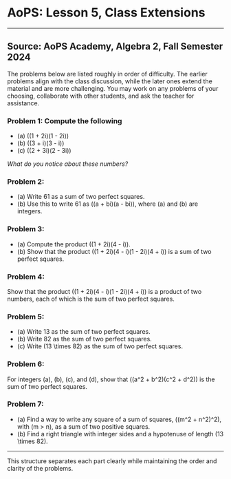 # AoPS: Lesson 5, Class Extensions
---

## Source: **AoPS Academy**, Algebra 2, Fall Semester 2024

The problems below are listed roughly in order of difficulty. The earlier problems align with the class discussion, while the later ones extend the material and are more challenging. You may work on any problems of your choosing, collaborate with other students, and ask the teacher for assistance.

### **Problem 1**: Compute the following
- (a) \((1 + 2i)(1 - 2i)\)
- (b) \((3 + i)(3 - i)\)
- (c) \((2 + 3i)(2 - 3i)\)

*What do you notice about these numbers?*

### **Problem 2**:
- (a) Write 61 as a sum of two perfect squares.
- (b) Use this to write 61 as \((a + bi)(a - bi)\), where \(a\) and \(b\) are integers.

### **Problem 3**:
- (a) Compute the product \((1 + 2i)(4 - i)\).
- (b) Show that the product \((1 + 2i)(4 - i)(1 - 2i)(4 + i)\) is a sum of two perfect squares.

### **Problem 4**:  
Show that the product \((1 + 2i)(4 - i)(1 - 2i)(4 + i)\) is a product of two numbers, each of which is the sum of two perfect squares.

### **Problem 5**:
- (a) Write 13 as the sum of two perfect squares.
- (b) Write 82 as the sum of two perfect squares.
- (c) Write \(13 \times 82\) as the sum of two perfect squares.

### **Problem 6**:  
For integers \(a\), \(b\), \(c\), and \(d\), show that \((a^2 + b^2)(c^2 + d^2)\) is the sum of two perfect squares.

### **Problem 7**:
- (a) Find a way to write any square of a sum of squares, \((m^2 + n^2)^2\), with \(m > n\), as a sum of two positive squares.
- (b) Find a right triangle with integer sides and a hypotenuse of length \(13 \times 82\).

---

This structure separates each part clearly while maintaining the order and clarity of the problems.